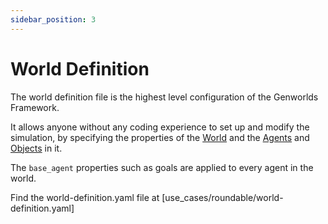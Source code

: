 ```yaml
---
sidebar_position: 3
---
```


# World Definition

The world definition file is the highest level configuration of the Genworlds Framework.

It allows anyone without any coding experience to set up and modify the simulation, by specifying the properties of the [World](./genworlds-framework/world.md) and the [Agents](./genworlds-framework/agents.md) and [Objects](./genworlds-framework/objects.md) in it.

The `base_agent` properties such as goals are applied to every agent in the world.

Find the world-definition.yaml file at [use_cases/roundable/world-definition.yaml]